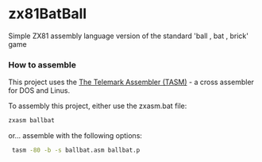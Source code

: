 # zx81BatBall
Simple ZX81 assembly language version of the standard 'ball , bat , brick' game

### How to assemble

This project uses the [The Telemark Assembler (TASM)](http://www.cpcalive.com/docs/TASMMAN.HTM) - a cross assembler for DOS and Linus.

To assembly this project, either use the zxasm.bat file:


```bash
zxasm ballbat
```

or... assemble with the following options:


```bash
 tasm -80 -b -s ballbat.asm ballbat.p
```

